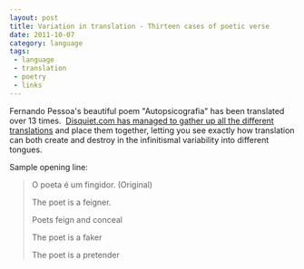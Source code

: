 ```yaml
---
layout: post
title: Variation in translation - Thirteen cases of poetic verse
date: 2011-10-07
category: language
tags:
 - language
 - translation
 - poetry
 - links
---
```


<p>Fernando Pessoa's beautiful poem "Autopsicografia" has been translated over 13 times. &nbsp;<a href="http://www.disquiet.com/thirteen.html" target="_blank">Disquiet.com has managed to gather up all the different translations</a> and place them together, letting you see exactly how translation can both create and destroy in the infinitismal variability into different tongues.</p>
<p>Sample opening line:</p>
<blockquote>
<p>O poeta &eacute; um fingidor. (Original)</p>
<p>The poet is a feigner.</p>
<p>Poets feign and conceal</p>
<p>The poet is a faker</p>
<p>The poet is a pretender</p>
</blockquote>
